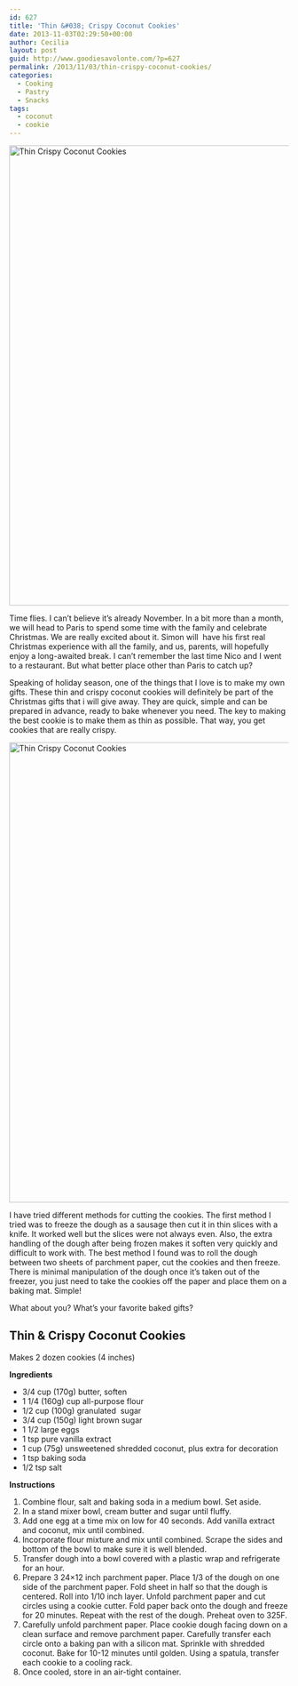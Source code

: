 ```yaml
---
id: 627
title: 'Thin &#038; Crispy Coconut Cookies'
date: 2013-11-03T02:29:50+00:00
author: Cecilia
layout: post
guid: http://www.goodiesavolonte.com/?p=627
permalink: /2013/11/03/thin-crispy-coconut-cookies/
categories:
  - Cooking
  - Pastry
  - Snacks
tags:
  - coconut
  - cookie
---
```

<input class="jpibfi" type="hidden" />

[<img class="alignnone size-full wp-image-631" alt="Thin Crispy Coconut Cookies" src="http://www.goodiesavolonte.com/wp-content/uploads/2013/11/thin-crispy-coconut-cookies-02.jpg" width="552" height="828" />](http://www.goodiesavolonte.com/wp-content/uploads/2013/11/thin-crispy-coconut-cookies-02.jpg)

Time flies. I can&#8217;t believe it&#8217;s already November. In a bit more than a month, we will head to Paris to spend some time with the family and celebrate Christmas. We are really excited about it. Simon will  have his first real Christmas experience with all the family, and us, parents, will hopefully enjoy a long-awaited break. I can&#8217;t remember the last time Nico and I went to a restaurant. But what better place other than Paris to catch up?

<!--more-->

Speaking of holiday season, one of the things that I love is to make my own gifts. These thin and crispy coconut cookies will definitely be part of the Christmas gifts that i will give away. They are quick, simple and can be prepared in advance, ready to bake whenever you need. The key to making the best cookie is to make them as thin as possible. That way, you get cookies that are really crispy.

[<img class="alignnone size-full wp-image-630" alt="Thin Crispy Coconut Cookies" src="http://www.goodiesavolonte.com/wp-content/uploads/2013/11/thin-crispy-coconut-cookies-01.jpg" width="552" height="828" />](http://www.goodiesavolonte.com/wp-content/uploads/2013/11/thin-crispy-coconut-cookies-01.jpg)

I have tried different methods for cutting the cookies. The first method I tried was to freeze the dough as a sausage then cut it in thin slices with a knife. It worked well but the slices were not always even. Also, the extra handling of the dough after being frozen makes it soften very quickly and difficult to work with. The best method I found was to roll the dough between two sheets of parchment paper, cut the cookies and then freeze. There is minimal manipulation of the dough once it&#8217;s taken out of the freezer, you just need to take the cookies off the paper and place them on a baking mat. Simple!

What about you? What&#8217;s your favorite baked gifts?

<div class="recipe-box">
  <h2 class="recipe-title">
    Thin & Crispy Coconut Cookies
  </h2>
  
  <p>
    Makes 2 dozen cookies (4 inches)
  </p>
  
  <p>
    <strong>Ingredients</strong>
  </p>
  
  <ul>
    <li>
      3/4 cup (170g) butter, soften
    </li>
    <li>
      1 1/4 (160g) cup all-purpose flour
    </li>
    <li>
      1/2 cup (100g) granulated  sugar
    </li>
    <li>
      3/4 cup (150g) light brown sugar
    </li>
    <li>
      1 1/2 large eggs
    </li>
    <li>
      1 tsp pure vanilla extract
    </li>
    <li>
      1 cup (75g) unsweetened shredded coconut, plus extra for decoration
    </li>
    <li>
      1 tsp baking soda
    </li>
    <li>
      1/2 tsp salt
    </li>
  </ul>
  
  <p>
    <strong>Instructions</strong>
  </p>
  
  <ol>
    <li>
      Combine flour, salt and baking soda in a medium bowl. Set aside.
    </li>
    <li>
      In a stand mixer bowl, cream butter and sugar until fluffy.
    </li>
    <li>
      Add one egg at a time mix on low for 40 seconds. Add vanilla extract and coconut, mix until combined.
    </li>
    <li>
      Incorporate flour mixture and mix until combined. Scrape the sides and bottom of the bowl to make sure it is well blended.
    </li>
    <li>
      Transfer dough into a bowl covered with a plastic wrap and refrigerate for an hour.
    </li>
    <li>
      Prepare 3 24&#215;12 inch parchment paper. Place 1/3 of the dough on one side of the parchment paper. Fold sheet in half so that the dough is centered. Roll into 1/10 inch layer. Unfold parchment paper and cut circles using a cookie cutter. Fold paper back onto the dough and freeze for 20 minutes. Repeat with the rest of the dough. Preheat oven to 325F.
    </li>
    <li>
      Carefully unfold parchment paper. Place cookie dough facing down on a clean surface and remove parchment paper. Carefully transfer each circle onto a baking pan with a silicon mat. Sprinkle with shredded coconut. Bake for 10-12 minutes until golden. Using a spatula, transfer each cookie to a cooling rack.
    </li>
    <li>
      Once cooled, store in an air-tight container.
    </li>
  </ol>
</div>